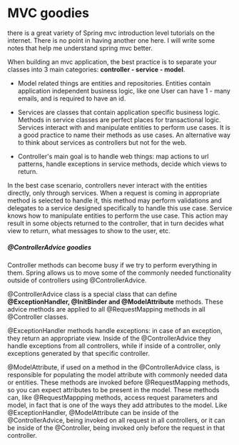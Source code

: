 # MVC goodies

there is a great variety of Spring mvc introduction level tutorials on the internet. There is no point in having another one here. I will write some notes that help me understand spring mvc better.

When building an mvc application, the best practice is to separate your classes into 3 main categories: **controller - service - model**.

* Model related things are entities and repositories. Entities contain application independent business logic, like one User can have 1 - many emails, and is required to have an id.

* Services are classes that contain application specific business logic. Methods in service classes are perfect places for transactional logic.
Services interact with and manipulate entities to perform use cases. It is a good practice to name their methods as use cases. An alternative way to think about services as controllers but not for the web.

* Controller's main goal is to handle web things: map actions to url patterns, handle exceptions in service methods, decide which views to return.

In the best case scenario, controllers never interact with the entities directly, only through services. When a request is coming in appropriate method is selected to handle it, this method may perform validations and delegates to a service designed specifically to handle this use case. Service knows how to manipulate entities to perform the use case. This action may result in some objects returned to the controller, that in turn decides what view to return, what messages to show to the user, etc.


##### @ControllerAdvice goodies 

Controller methods can become busy if we try to perform everything in them. Spring allows us to move some of the commonly needed functionality outside of controllers using @ControllerAdvice.

@ControllerAdvice class is a special class that can define
**@ExceptionHandler, @InitBinder and @ModelAttribute** methods. These advice methods are applied to all @RequestMapping methods in all @Controller classes.

@ExceptionHandler methods handle exceptions: in case of an exception, they return an appropriate view. Inside of the @ControllerAdvice they handle exceptions from all controllers, while if inside of a controller, only exceptions generated by that specific controller.

@ModelAttribute, if used on a method in the @ControllerAdvice class, is responsible for populating the model attribute with commonly needed data or entities. These methods are invoked before @RequestMapping methods, so you can expect attributes to be present in the model. These methods can, like @RequestMappping methods, access request parameters and model, in fact that is one of the ways they add attributes to the model.
Like @ExceptionHandler, @ModelAttribute can be inside of the @ControllerAdvice, being invoked on all request in all controllers, or it can be inside of the @Controller, being invoked only before the request in that controller.
